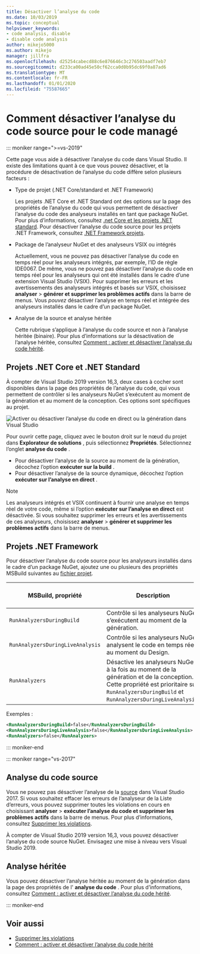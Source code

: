 ```yaml
---
title: Désactiver l’analyse du code
ms.date: 10/03/2019
ms.topic: conceptual
helpviewer_keywords:
- code analysis, disable
- disable code analysis
author: mikejo5000
ms.author: mikejo
manager: jillfra
ms.openlocfilehash: d25254cabecd88c6e876646c3c276503aadf7eb7
ms.sourcegitcommit: d233ca00ad45e50cf62cca0d0b95dc69f0a87ad6
ms.translationtype: MT
ms.contentlocale: fr-FR
ms.lasthandoff: 01/01/2020
ms.locfileid: "75587665"
---
```

# <a name="how-to-disable-source-code-analysis-for-managed-code"></a>Comment désactiver l’analyse du code source pour le code managé

::: moniker range=">=vs-2019"

Cette page vous aide à désactiver l’analyse du code dans Visual Studio. Il existe des limitations quant à ce que vous pouvez désactiver, et la procédure de désactivation de l’analyse du code diffère selon plusieurs facteurs :

- Type de projet (.NET Core/standard et .NET Framework)

  Les projets .NET Core et .NET Standard ont des options sur la page des propriétés de l’analyse du code qui vous permettent de désactiver l’analyse du code des analyseurs installés en tant que package NuGet. Pour plus d’informations, consultez [.net Core et les projets .NET standard](#net-core-and-net-standard-projects). Pour désactiver l’analyse du code source pour les projets .NET Framework, consultez [.NET Framework projets](#net-framework-projects).

- Package de l’analyseur NuGet et des analyseurs VSIX ou intégrés

  Actuellement, vous ne pouvez pas désactiver l’analyse du code en temps réel pour les analyseurs intégrés, par exemple, l’ID de règle IDE0067. De même, vous ne pouvez pas désactiver l’analyse du code en temps réel pour les analyseurs qui ont été installés dans le cadre d’une extension Visual Studio (VSIX). Pour supprimer les erreurs et les avertissements des analyseurs intégrés et basés sur VSIX, choisissez **analyser** > **générer et supprimer les problèmes actifs** dans la barre de menus. Vous *pouvez* désactiver l’analyse en temps réel et intégrée des analyseurs installés dans le cadre d’un package NuGet.

- Analyse de la source et analyse héritée

  Cette rubrique s’applique à l’analyse du code source et non à l’analyse héritée (binaire). Pour plus d’informations sur la désactivation de l’analyse héritée, consultez [Comment : activer et désactiver l’analyse du code hérité](how-to-enable-and-disable-automatic-code-analysis-for-managed-code.md).

## <a name="net-core-and-net-standard-projects"></a>Projets .NET Core et .NET Standard

À compter de Visual Studio 2019 version 16,3, deux cases à cocher sont disponibles dans la page des propriétés de l’analyse du code, qui vous permettent de contrôler si les analyseurs NuGet s’exécutent au moment de la génération et au moment de la conception. Ces options sont spécifiques au projet.

![Activer ou désactiver l’analyse du code en direct ou la génération dans Visual Studio](media/run-on-build-run-live-analysis.png)

Pour ouvrir cette page, cliquez avec le bouton droit sur le nœud du projet dans **Explorateur de solutions** , puis sélectionnez **Propriétés**. Sélectionnez l’onglet **analyse du code** .

- Pour désactiver l’analyse de la source au moment de la génération, décochez l’option **exécuter sur la build** .
- Pour désactiver l’analyse de la source dynamique, décochez l’option **exécuter sur l’analyse en direct** .

> [!NOTE]
> Les analyseurs intégrés et VSIX continuent à fournir une analyse en temps réel de votre code, même si l’option **exécuter sur l’analyse en direct** est désactivée. Si vous souhaitez supprimer les erreurs et les avertissements de ces analyseurs, choisissez **analyser** > **générer et supprimer les problèmes actifs** dans la barre de menus.

## <a name="net-framework-projects"></a>Projets .NET Framework

Pour désactiver l’analyse du code source pour les analyseurs installés dans le cadre d’un package NuGet, ajoutez une ou plusieurs des propriétés MSBuild suivantes au [fichier projet](../ide/solutions-and-projects-in-visual-studio.md#project-file).

| MSBuild, propriété | Description | Valeur par défaut |
| - | - | - |
| `RunAnalyzersDuringBuild` | Contrôle si les analyseurs NuGet s’exécutent au moment de la génération. | `true` |
| `RunAnalyzersDuringLiveAnalysis` | Contrôle si les analyseurs NuGet analysent le code en temps réel au moment du Design. | `true` |
| `RunAnalyzers` | Désactive les analyseurs NuGet à la fois au moment de la génération et de la conception. Cette propriété est prioritaire sur `RunAnalyzersDuringBuild` et `RunAnalyzersDuringLiveAnalysis`. | `true` |

Exemples :

```xml
<RunAnalyzersDuringBuild>false</RunAnalyzersDuringBuild>
<RunAnalyzersDuringLiveAnalysis>false</RunAnalyzersDuringLiveAnalysis>
<RunAnalyzers>false</RunAnalyzers>
```

::: moniker-end

::: moniker range="vs-2017"

## <a name="source-analysis"></a>Analyse du code source

Vous ne pouvez pas désactiver l’analyse de la [source](roslyn-analyzers-overview.md) dans Visual Studio 2017. Si vous souhaitez effacer les erreurs de l’analyseur de la Liste d’erreurs, vous pouvez supprimer toutes les violations en cours en choisissant **analyser** > **exécuter l’analyse du code et supprimer les problèmes actifs** dans la barre de menus. Pour plus d’informations, consultez [Supprimer les violations](use-roslyn-analyzers.md#suppress-violations).

À compter de Visual Studio 2019 version 16,3, vous pouvez désactiver l’analyse du code source NuGet. Envisagez une mise à niveau vers Visual Studio 2019.

## <a name="legacy-analysis"></a>Analyse héritée

Vous pouvez désactiver l’analyse héritée au moment de la génération dans la page des propriétés de l' **analyse du code** . Pour plus d’informations, consultez [Comment : activer et désactiver l’analyse du code hérité](how-to-enable-and-disable-automatic-code-analysis-for-managed-code.md).

::: moniker-end

## <a name="see-also"></a>Voir aussi

- [Supprimer les violations](use-roslyn-analyzers.md#suppress-violations)
- [Comment : activer et désactiver l’analyse du code hérité](how-to-enable-and-disable-automatic-code-analysis-for-managed-code.md)
